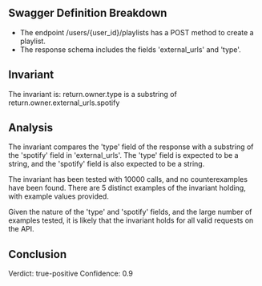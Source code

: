 ## Swagger Definition Breakdown
- The endpoint /users/{user_id}/playlists has a POST method to create a playlist.
- The response schema includes the fields 'external_urls' and 'type'.

## Invariant
The invariant is: return.owner.type is a substring of return.owner.external_urls.spotify

## Analysis
The invariant compares the 'type' field of the response with a substring of the 'spotify' field in 'external_urls'. The 'type' field is expected to be a string, and the 'spotify' field is also expected to be a string.

The invariant has been tested with 10000 calls, and no counterexamples have been found. There are 5 distinct examples of the invariant holding, with example values provided.

Given the nature of the 'type' and 'spotify' fields, and the large number of examples tested, it is likely that the invariant holds for all valid requests on the API.

## Conclusion
Verdict: true-positive
Confidence: 0.9
